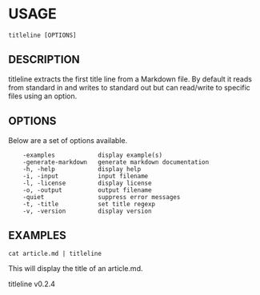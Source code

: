 
USAGE
=====

	titleline [OPTIONS]

DESCRIPTION
-----------


titleline extracts the first title line from a Markdown file. By default it reads
from standard in and writes to standard out but can read/write
to specific files using an option.


OPTIONS
-------

Below are a set of options available.

```
    -examples            display example(s)
    -generate-markdown   generate markdown documentation
    -h, -help            display help
    -i, -input           input filename
    -l, -license         display license
    -o, -output          output filename
    -quiet               suppress error messages
    -t, -title           set title regexp
    -v, -version         display version
```


EXAMPLES
--------


    cat article.md | titleline

This will display the title of an article.md.


titleline v0.2.4
